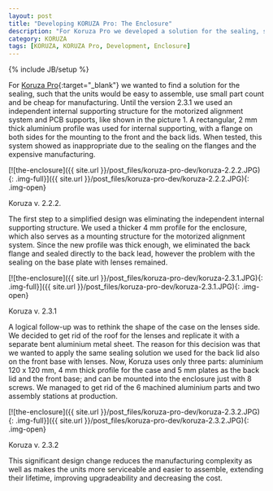 ```yaml
---
layout: post
title: "Developing KORUZA Pro: The Enclosure"
description: "For Koruza Pro we developed a solution for the sealing, such that the units are easy to assemble, use small part count and are cheap for manufacturing."
category: KORUZA
tags: [KORUZA, KORUZA Pro, Development, Enclosure]
---
```

{% include JB/setup %}

For [Koruza Pro](http://new.koruza.net/){:target="_blank"} we wanted to find a solution for the sealing, such that the units would be easy to assemble, use small part count and be cheap for manufacturing. Until the version 2.3.1 we used an independent internal supporting structure for the motorized alignment system and PCB supports, like shown in the picture 1. A rectangular, 2 mm thick aluminium profile was used for internal supporting, with a flange on both sides for the mounting to the front and the back lids. When tested, this system showed as inappropriate due to the sealing on the flanges and the expensive manufacturing.

[![the-enclosure]({{ site.url }}/post_files/koruza-pro-dev/koruza-2.2.2.JPG){: .img-full}]({{ site.url }}/post_files/koruza-pro-dev/koruza-2.2.2.JPG){: .img-open}
<p class="quiet">Koruza v. 2.2.2.</p>

The first step to a simplified design was eliminating the independent internal supporting structure. We used a thicker 4 mm profile for the enclosure, which also serves as a mounting structure for the motorized alignment system. Since the new profile was thick enough, we eliminated the back flange and sealed directly to the back lead, however the problem with the sealing on the base plate with lenses remained.

[![the-enclosure]({{ site.url }}/post_files/koruza-pro-dev/koruza-2.3.1.JPG){: .img-full}]({{ site.url }}/post_files/koruza-pro-dev/koruza-2.3.1.JPG){: .img-open}
<p class="quiet">Koruza v. 2.3.1</p>

A logical follow-up was to rethink the shape of the case on the lenses side. We decided to get rid of the roof for the lenses and replicate it with a separate bent aluminium metal sheet. The reason for this decision was that we wanted to apply the same sealing solution we used for the back lid also on the front base with lenses. Now, Koruza uses only three parts: aluminium 120 x 120 mm, 4 mm thick profile for the case and 5 mm plates as the back lid and the front base; and can be mounted into the enclosure just with 8 screws. We managed to get rid of the 6 machined aluminium parts and two assembly stations at production.

[![the-enclosure]({{ site.url }}/post_files/koruza-pro-dev/koruza-2.3.2.JPG){: .img-full}]({{ site.url }}/post_files/koruza-pro-dev/koruza-2.3.2.JPG){: .img-open}
<p class="quiet">Koruza v. 2.3.2</p>

This significant design change reduces the manufacturing complexity as well as makes the units more serviceable and easier to assemble, extending their lifetime, improving upgradeability and decreasing the cost.








